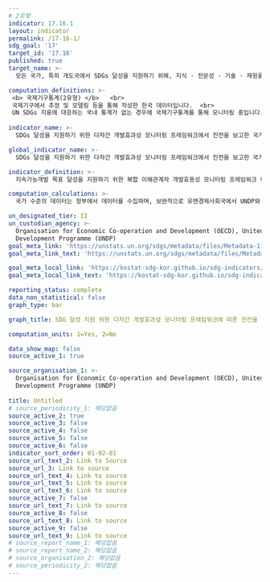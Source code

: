 ```yaml
---
# 2유형
indicator: 17.16.1
layout: indicator
permalink: /17-16-1/
sdg_goal: '17'
target_id: '17.16'
published: true
target_name: >-
  모든 국가, 특히 개도국에서 SDGs 달성을 지원하기 위해, 지식 · 전문성 · 기술 · 재원을 동원 공유하는 다양한 이해당사자간 파트너십에 의해 보완되는 지속가능발전을 위한 글로벌 파트너십 강화

computation_definitions: >-
 <b> 국제기구통계(2유형) </b>   <br>
 국제기구에서 추정 및 모델링 등을 통해 작성한 한국 데이터입니다.  <br> 
 UN SDGs 지표에 대응하는 국내 통계가 없는 경우에 국제기구통계를 통해 모니터링 중입니다.
 
indicator_name: >-
  SDGs 달성을 지원하기 위한 다자간 개발효과성 모니터링 프레임워크에서 진전을 보고한 국가 수

global_indicator_name: >-
  SDGs 달성을 지원하기 위한 다자간 개발효과성 모니터링 프레임워크에서 진전을 보고한 국가 수

indicator_definition: >-
  지속가능개발 목표 달성을 지원하기 위한 복합 이해관계자 개발효용성 모니터링 프레임워크 내에서의 진전을 보고하는 국가의 수로, “복합 이해관계자 개발효용성 모니터링 프레임워크”는 효과적인 개발 협력을 추적하는 모니터링 프레임워크임

computation_calculations: >-  
  국가 수준의 데이터는 정부에서 데이터를 수집하며, 보완적으로 유엔경제사회국에서 UNDP와 협력하여 정기 조사를 실시함

un_designated_tier: II
un_custodian_agency: >-
  Organisation for Economic Co-operation and Development (OECD), United Nations
  Development Programme (UNDP)
goal_meta_link: 'https://unstats.un.org/sdgs/metadata/files/Metadata-17-16-01.pdf'
goal_meta_link_text: 'https://unstats.un.org/sdgs/metadata/files/Metadata-17-16-01.pdf'

goal_meta_local_link: 'https://kostat-sdg-kor.github.io/sdg-indicators/public/data/Metadata-17-16-01_KOR.pdf'
goal_meta_local_link_text: 'https://kostat-sdg-kor.github.io/sdg-indicators/public/data/Metadata-17-16-01_KOR.pdf'

reporting_status: complete
data_non_statistical: false
graph_type: bar

graph_title: SDG 달성 지원 위한 다자간 개발효과성 모니터링 프레임워크에 따른 진전을 보고한 국가 수

computation_units: 1=Yes, 2=No

data_show_map: false
source_active_1: true

source_organisation_1: >-
  Organisation for Economic Co-operation and Development (OECD), United Nations
  Development Programme (UNDP)
  
title: Untitled
# source_periodicity_1: 해당없음
source_active_2: true
source_active_3: false
source_active_4: false
source_active_5: false
source_active_6: false
indicator_sort_order: 01-02-01
source_url_text_2: Link to Source
source_url_3: Link to source
source_url_text_4: Link to source
source_url_text_5: Link to source
source_url_text_6: Link to source
source_active_7: false
source_url_text_7: Link to source
source_active_8: false
source_url_text_8: Link to source
source_active_9: false
source_url_text_9: Link to source
# source_report_name_1: 해당없음
# source_report_name_2: 해당없음
# source_organisation_2: 해당없음
# source_periodicity_2: 해당없음
---
```

